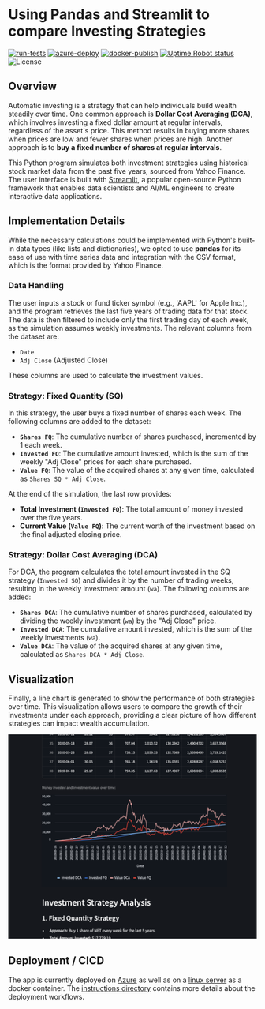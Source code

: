 # Using Pandas and Streamlit to compare Investing Strategies

[![run-tests](https://github.com/wolfpaulus/dca/actions/workflows/python-test.yml/badge.svg)](https://github.com/wolfpaulus/dca/actions/workflows/python-test.yml)
[![azure-deploy](https://github.com/wolfpaulus/dca/actions/workflows/azure-deploy.yml/badge.svg)](https://github.com/wolfpaulus/dca/actions/workflows/azure-deploy.yml)
[![docker-publish](https://github.com/wolfpaulus/dca/actions/workflows/docker-publish.yml/badge.svg)](https://github.com/wolfpaulus/dca/actions/workflows/docker-publish.yml)
[![Uptime Robot status](https://img.shields.io/uptimerobot/status/m797374860-3b534eea99094adbd62aa357)](https://dca.techcasitaproductions.com)
![License](https://img.shields.io/badge/License-MIT-green.svg)

## Overview

Automatic investing is a strategy that can help individuals build wealth steadily over time. One common approach is **Dollar Cost Averaging (DCA)**, which involves investing a fixed dollar amount at regular intervals, regardless of the asset's price. This method results in buying more shares when prices are low and fewer shares when prices are high. Another approach is to **buy a fixed number of shares at regular intervals**.

This Python program simulates both investment strategies using historical stock market data from the past five years, sourced from Yahoo Finance. The user interface is built with [Streamlit](https://streamlit.io/), a popular open-source Python framework that enables data scientists and AI/ML engineers to create interactive data applications.

## Implementation Details

While the necessary calculations could be implemented with Python's built-in data types (like lists and dictionaries), we opted to use **pandas** for its ease of use with time series data and integration with the CSV format, which is the format provided by Yahoo Finance.

### Data Handling

The user inputs a stock or fund ticker symbol (e.g., 'AAPL' for Apple Inc.), and the program retrieves the last five years of trading data for that stock. The data is then filtered to include only the first trading day of each week, as the simulation assumes weekly investments. The relevant columns from the dataset are:
- `Date`
- `Adj Close` (Adjusted Close)

These columns are used to calculate the investment values.

### Strategy: Fixed Quantity (SQ)

In this strategy, the user buys a fixed number of shares each week. The following columns are added to the dataset:
- **`Shares FQ`**: The cumulative number of shares purchased, incremented by 1 each week.
- **`Invested FQ`**: The cumulative amount invested, which is the sum of the weekly "Adj Close" prices for each share purchased.
- **`Value FQ`**: The value of the acquired shares at any given time, calculated as `Shares SQ * Adj Close`.

At the end of the simulation, the last row provides:
- **Total Investment (`Invested FQ`)**: The total amount of money invested over the five years.
- **Current Value (`Value FQ`)**: The current worth of the investment based on the final adjusted closing price.

### Strategy: Dollar Cost Averaging (DCA)

For DCA, the program calculates the total amount invested in the SQ strategy (`Invested SQ`) and divides it by the number of trading weeks, resulting in the weekly investment amount (`wa`). The following columns are added:
- **`Shares DCA`**: The cumulative number of shares purchased, calculated by dividing the weekly investment (`wa`) by the "Adj Close" price.
- **`Invested DCA`**: The cumulative amount invested, which is the sum of the weekly investments (`wa`).
- **`Value DCA`**: The value of the acquired shares at any given time, calculated as `Shares DCA * Adj Close`.

## Visualization

Finally, a line chart is generated to show the performance of both strategies over time. This visualization allows users to compare the growth of their investments under each approach, providing a clear picture of how different strategies can impact wealth accumulation.

![](./instructions/app.png)

## Deployment / CICD

The app is currently deployed on [Azure](https://webapp-rh5dsxbm77scq.azurewebsites.net) as well as on a [linux server](https://dca.techcasitaproductions.com) as a docker container.
The [instructions directory](./instructions/action.png) contains more details about the deployment workflows.